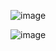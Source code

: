![image](https://user-images.githubusercontent.com/54960730/121456753-8b932e00-c974-11eb-8f17-e4f8db8273b4.png)

![image](https://user-images.githubusercontent.com/54960730/121456652-669ebb00-c974-11eb-8255-fc57142e06c0.png)


